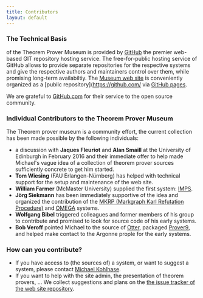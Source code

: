 ```yaml
---
title: Contributors
layout: default
---
```


### The Technical Basis

of the Theorem Prover Museum is provided by [GitHub](http://github.com) the premier web-based GIT repository hosting service. 
The free-for-public hosting service of GitHub allows to provide separate repositories for the respective systems and give the respective authors and maintainers control over them, while promising long-term availabiltiy. 
The [Museum web site](http://theoremprover-museum.github.io) is conveniently organized as a [public repository](https://github.com/ via <a href="https://pages.github.com/">GitHub
	pages</a>.

We are grateful to [GitHub.com](http://github.com) for their service to the open source community.

### Individual Contributors to the Theorem Prover Museum

The Theorem prover museum is a community effort, the current collection has been made possible by the following individuals: 

* a discussion with **Jaques Fleuriot** and **Alan Smaill** at the University of Edinburgh in February 2016 and their immediate offer to help made Michael's vague idea of a collection of theorem prover sources sufficiently concrete to get him started. 
* **Tom Wiesing** (FAU Erlangen-Nürnberg) has helped with technical support for the setup and maintenance of the web site. 
* **William Farmer** (McMaster University) supplied the first system: [IMPS](http://github.com/theoremprover-museum/imps).
* **Jörg Siekmann** has been immediately supportive of the idea and organized the contribution of the [MKRP (Markgraph Karl Refutation Procedure)](http://github.com/theoremprover-museum/MKRP) and [OMEGA](http://github.com/theoremprover-museum/OMEGA) systems.
*  **Wolfgang Bibel** triggered colleagues and former members of his group to contribute and promised to look for source code of his early systems.
* **Bob Veroff** pointed Michael to the source of [Otter](http://github.com/theoremprover-museum/otter), packaged [Prover9](http://github.com/theoremprover-museum/prover9), and helped make contact to the Argonne prople for the early systems.

### How can you contribute?

* If you have access to (the sources of) a system, or want to suggest a system, please contact [Michael Kohlhase](http://kwarc.info/kohlhase).
* If you want to help with the site admin, the presentation of theorem provers, ... We collect suggestions and plans on the [the issue tracker of the web site repository](https://github.com/theoremprover-museum/theoremprover-museum.github.io/issues). 
